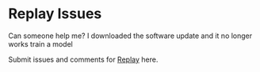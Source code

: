 # Replay Issues
Can someone help me? I downloaded the software update and it no longer works train a model

Submit issues and comments for [Replay](https://tryreplay.io/) here.
